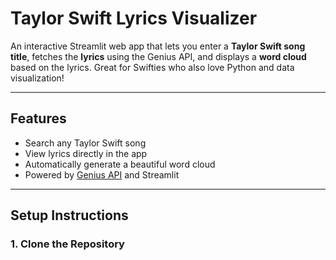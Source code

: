 #  Taylor Swift Lyrics Visualizer 

An interactive Streamlit web app that lets you enter a **Taylor Swift song title**, 
fetches the **lyrics** using the Genius API, and displays a **word cloud** based on the lyrics. Great for Swifties who also love Python and data visualization!

---

## Features

-  Search any Taylor Swift song
-  View lyrics directly in the app
-  Automatically generate a beautiful word cloud
-  Powered by [Genius API](https://genius.com/developers) and Streamlit

---

## Setup Instructions

### 1. Clone the Repository
